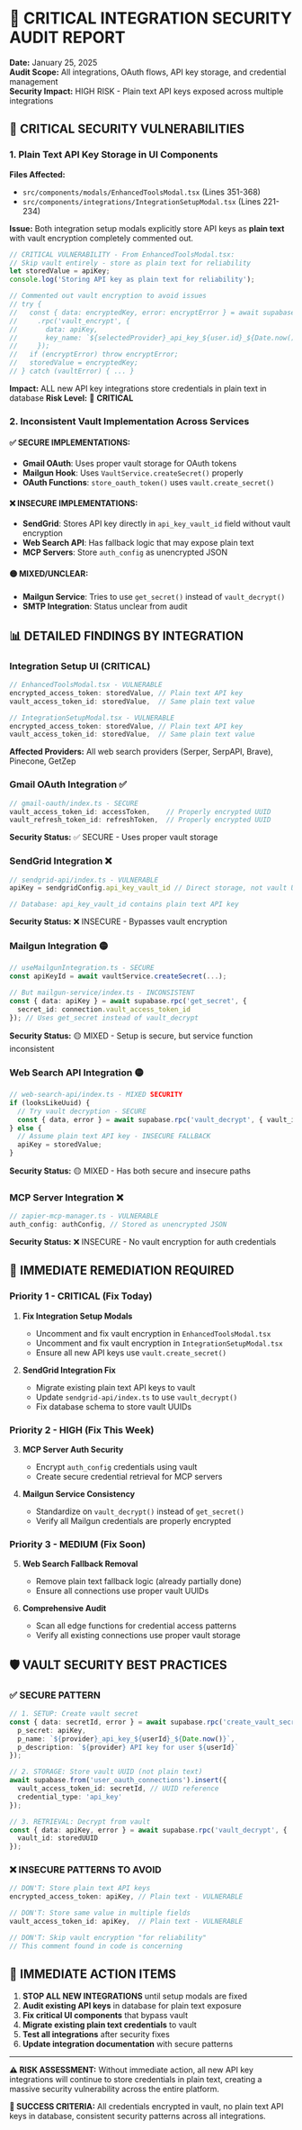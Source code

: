 # 🚨 CRITICAL INTEGRATION SECURITY AUDIT REPORT

**Date:** January 25, 2025  
**Audit Scope:** All integrations, OAuth flows, API key storage, and credential management  
**Security Impact:** HIGH RISK - Plain text API keys exposed across multiple integrations  

## 🔴 CRITICAL SECURITY VULNERABILITIES

### 1. Plain Text API Key Storage in UI Components

**Files Affected:**
- `src/components/modals/EnhancedToolsModal.tsx` (Lines 351-368)
- `src/components/integrations/IntegrationSetupModal.tsx` (Lines 221-234)

**Issue:** Both integration setup modals explicitly store API keys as **plain text** with vault encryption completely commented out.

```typescript
// CRITICAL VULNERABILITY - From EnhancedToolsModal.tsx:
// Skip vault entirely - store as plain text for reliability
let storedValue = apiKey;
console.log('Storing API key as plain text for reliability');

// Commented out vault encryption to avoid issues
// try {
//   const { data: encryptedKey, error: encryptError } = await supabase
//     .rpc('vault_encrypt', { 
//       data: apiKey,
//       key_name: `${selectedProvider}_api_key_${user.id}_${Date.now()}`
//     });
//   if (encryptError) throw encryptError;
//   storedValue = encryptedKey;
// } catch (vaultError) { ... }
```

**Impact:** ALL new API key integrations store credentials in plain text in database
**Risk Level:** 🔴 **CRITICAL**

### 2. Inconsistent Vault Implementation Across Services

#### ✅ **SECURE IMPLEMENTATIONS:**
- **Gmail OAuth**: Uses proper vault storage for OAuth tokens
- **Mailgun Hook**: Uses `VaultService.createSecret()` properly
- **OAuth Functions**: `store_oauth_token()` uses `vault.create_secret()`

#### ❌ **INSECURE IMPLEMENTATIONS:**
- **SendGrid**: Stores API key directly in `api_key_vault_id` field without vault encryption
- **Web Search API**: Has fallback logic that may expose plain text
- **MCP Servers**: Store `auth_config` as unencrypted JSON

#### 🟡 **MIXED/UNCLEAR:**
- **Mailgun Service**: Tries to use `get_secret()` instead of `vault_decrypt()`
- **SMTP Integration**: Status unclear from audit

## 📊 DETAILED FINDINGS BY INTEGRATION

### Integration Setup UI (CRITICAL)

```typescript
// EnhancedToolsModal.tsx - VULNERABLE
encrypted_access_token: storedValue, // Plain text API key
vault_access_token_id: storedValue,  // Same plain text value

// IntegrationSetupModal.tsx - VULNERABLE  
encrypted_access_token: storedValue, // Plain text API key
vault_access_token_id: storedValue,  // Same plain text value
```

**Affected Providers:** All web search providers (Serper, SerpAPI, Brave), Pinecone, GetZep

### Gmail OAuth Integration ✅

```typescript
// gmail-oauth/index.ts - SECURE
vault_access_token_id: accessToken,    // Properly encrypted UUID
vault_refresh_token_id: refreshToken,  // Properly encrypted UUID
```

**Security Status:** ✅ SECURE - Uses proper vault storage

### SendGrid Integration ❌

```typescript
// sendgrid-api/index.ts - VULNERABLE
apiKey = sendgridConfig.api_key_vault_id // Direct storage, not vault UUID

// Database: api_key_vault_id contains plain text API key
```

**Security Status:** ❌ INSECURE - Bypasses vault encryption

### Mailgun Integration 🟡

```typescript
// useMailgunIntegration.ts - SECURE
const apiKeyId = await vaultService.createSecret(...);

// But mailgun-service/index.ts - INCONSISTENT
const { data: apiKey } = await supabase.rpc('get_secret', { 
  secret_id: connection.vault_access_token_id 
}); // Uses get_secret instead of vault_decrypt
```

**Security Status:** 🟡 MIXED - Setup is secure, but service function inconsistent

### Web Search API Integration 🟡

```typescript
// web-search-api/index.ts - MIXED SECURITY
if (looksLikeUuid) {
  // Try vault decryption - SECURE
  const { data, error } = await supabase.rpc('vault_decrypt', { vault_id: storedValue });
} else {
  // Assume plain text API key - INSECURE FALLBACK
  apiKey = storedValue;
}
```

**Security Status:** 🟡 MIXED - Has both secure and insecure paths

### MCP Server Integration ❌

```typescript
// zapier-mcp-manager.ts - VULNERABLE
auth_config: authConfig, // Stored as unencrypted JSON
```

**Security Status:** ❌ INSECURE - No vault encryption for auth credentials

## 🎯 IMMEDIATE REMEDIATION REQUIRED

### Priority 1 - CRITICAL (Fix Today)

1. **Fix Integration Setup Modals**
   - Uncomment and fix vault encryption in `EnhancedToolsModal.tsx`
   - Uncomment and fix vault encryption in `IntegrationSetupModal.tsx`
   - Ensure all new API keys use `vault.create_secret()`

2. **SendGrid Integration Fix**
   - Migrate existing plain text API keys to vault
   - Update `sendgrid-api/index.ts` to use `vault_decrypt()`
   - Fix database schema to store vault UUIDs

### Priority 2 - HIGH (Fix This Week)

3. **MCP Server Auth Security**
   - Encrypt `auth_config` credentials using vault
   - Create secure credential retrieval for MCP servers

4. **Mailgun Service Consistency**
   - Standardize on `vault_decrypt()` instead of `get_secret()`
   - Verify all Mailgun credentials are properly encrypted

### Priority 3 - MEDIUM (Fix Soon)

5. **Web Search Fallback Removal**
   - Remove plain text fallback logic (already partially done)
   - Ensure all connections use proper vault UUIDs

6. **Comprehensive Audit**
   - Scan all edge functions for credential access patterns
   - Verify all existing connections use proper vault storage

## 🛡️ VAULT SECURITY BEST PRACTICES

### ✅ SECURE PATTERN

```typescript
// 1. SETUP: Create vault secret
const { data: secretId, error } = await supabase.rpc('create_vault_secret', {
  p_secret: apiKey,
  p_name: `${provider}_api_key_${userId}_${Date.now()}`,
  p_description: `${provider} API key for user ${userId}`
});

// 2. STORAGE: Store vault UUID (not plain text)
await supabase.from('user_oauth_connections').insert({
  vault_access_token_id: secretId, // UUID reference
  credential_type: 'api_key'
});

// 3. RETRIEVAL: Decrypt from vault
const { data: apiKey, error } = await supabase.rpc('vault_decrypt', {
  vault_id: storedUUID
});
```

### ❌ INSECURE PATTERNS TO AVOID

```typescript
// DON'T: Store plain text API keys
encrypted_access_token: apiKey, // Plain text - VULNERABLE

// DON'T: Store same value in multiple fields
vault_access_token_id: apiKey,  // Plain text - VULNERABLE

// DON'T: Skip vault encryption "for reliability"
// This comment found in code is concerning
```

## 🚨 IMMEDIATE ACTION ITEMS

1. **STOP ALL NEW INTEGRATIONS** until setup modals are fixed
2. **Audit existing API keys** in database for plain text exposure
3. **Fix critical UI components** that bypass vault
4. **Migrate existing plain text credentials** to vault
5. **Test all integrations** after security fixes
6. **Update integration documentation** with secure patterns

---

**⚠️ RISK ASSESSMENT:** Without immediate action, all new API key integrations will continue to store credentials in plain text, creating a massive security vulnerability across the entire platform.

**🎯 SUCCESS CRITERIA:** All credentials encrypted in vault, no plain text API keys in database, consistent security patterns across all integrations.
